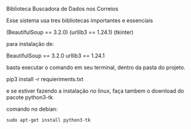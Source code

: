 Biblioteca Buscadora de Dados nos Correios

Esse sistema usa tres bibliotecas importantes e essenciais

(BeautifulSoup == 3.2.0)
(urllib3 == 1.24.1)
(tkinter)

para instalação de:

BeautifulSoup == 3.2.0
urllib3 == 1.24.1

basta executar o comando em seu terminal, dentro da pasta do projeto.

pip3 install -r requieriments.txt

e se estiver fazendo a instalação no linux, faça tambem o download do pacote python3-tk

comando no debian:

	sudo apt-get install python3-tk
